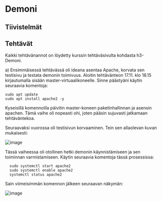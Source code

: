 # Demoni

## Tiivistelmät


## Tehtävät

Kaikki tehtävänannot on löydetty kurssin tehtäväsivulta kohdasta h3-Demoni.

a) Ensimmäisessä tehtävässä oli ideana asentaa Apache, korvata sen testisivu ja testata demonin toimivuus. Aloitin tehtävänteon 17.11. klo 18.15 kirjautumalla sisään master-virtuaalikoneelle. Sinne päästyäni käytin seuraavia komentoja:

    sudo apt update
    sudo apt install apache2 -y

  Kyseisillä komennoilla päivitin master-koneen paketinhallinnan ja asensin apachen. Tämä vaihe oli nopeasti ohi, joten pääsin sujuvasti jatkamaan tehtäväntekoa.

  Seuraavaksi vuorossa oli testisivun korvaaminen. Tein sen allaolevan kuvan mukaisesti:

  ![image](https://github.com/user-attachments/assets/9e2ad79b-b689-4f86-aa84-82c90af550e2)

  Tässä vaiheessa oli otollinen hetki demonin käynnistämiseen ja sen toiminnan varmistamiseen. Käytin seuraavia komentoja tässä prosessissa:

      sudo systemctl start apache2
      sudo systemctl enable apache2
      systemctl status apache2

  Sain viimeisimmän komennon jälkeen seuraavan näkymän:

  ![image](https://github.com/user-attachments/assets/a2fd2dcf-c4ff-4568-9eca-307ccdc188c0)

  



